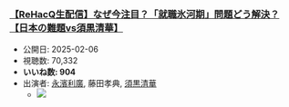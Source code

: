 ### [【ReHacQ生配信】なぜ今注目？「就職氷河期」問題どう解決？【日本の難題vs須黒清華】](https://www.youtube.com/watch?v=FXV6yHy2U2E)
-   公開日: 2025-02-06
-   視聴数: 70,332
-   **いいね数: 904**
-   出演者: [永濱利廣](/rehacq_fan/people/永濱利廣 "wikilink"), 藤田孝典, [須黒清華](/rehacq_fan/people/須黒清華 "wikilink")
    - [![](https://img.youtube.com/vi/FXV6yHy2U2E/hqdefault.jpg)](https://www.youtube.com/watch?v=FXV6yHy2U2E)
